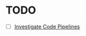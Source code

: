 # TODO

- [ ] [Investigate Code Pipelines][1]

[1]: https://aws.amazon.com/blogs/developer/cdk-pipelines-continuous-delivery-for-aws-cdk-applications/
